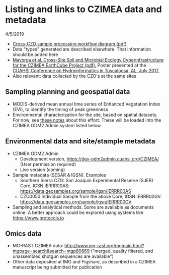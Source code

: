 # Listing and links to CZIMEA data and metadata
4/5/2019

- [Cross-CZO sample processing workflow diagram (pdf)](https://drive.google.com/open?id=0B9NLnOiN5c1RUXIzbGNYVTNWMG8)
- Data "types" generated are described elsewhere. That information should be added here
- [Mayorga et al, Cross-Site Soil and Microbial Ecology Cyberinfrastructure for the CZIMEA EarthCube Project (pdf).](https://github.com/BiG-CZ/CZIMEA/blob/master/EMayorga_ECAHM2017_Poster.pdf) Poster presented at the [CUAHSI Conference on Hydroinformatics in Tuscaloosa, AL, July 2017.](https://www.cuahsi.org/community/cuahsi-science-meetings/)
- Also relevant: data collected by the CZO's at the same sites

## Sampling planning and geospatial data
- MODIS-derived mean annual time series of Enhanced Vegetation Index (EVI), to identify the timing of peak greenness
- Environmental characterization for the site, based on spatial datasets. For now, see [these notes](#4) about this effort. These will be loaded into the CZIMEA ODM2 Admin system listed below

## Environmental data and site/stample metadata
- CZIMEA ODM2 Admin
  - Development version, https://dev-odm2admin.cuahsi.org/CZIMEA/ (User permission required)
  - Live version (coming)
- Sample metadata (SESAR & IGSN). Examples
  - Southern Sierra CZO: San Joaquin Experimental Reserve (SJER) Core, IGSN IERRR00AS: https://data.geosamples.org/sample/igsn/IERRR00AS
  - CZO0050 Individual Sample from the above Core, IGSN IERRR00GV: https://data.geosamples.org/sample/igsn/IERRR00GV
- Sampling and analytical methods. Some are available as documents online. A better approach could be explored using systems like https://www.protocols.io

## Omics data
- MG-RAST CZIMEA data: http://www.mg-rast.org/mgmain.html?mgpage=search&search=mgp80869 ("merged, quality filtered, and unassembled shotgun sequences are available")
- Other data deposited at IMG and Figshare, as described in a CZIMEA manuscript being submitted for publication
